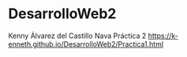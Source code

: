# DesarrolloWeb2
Kenny Álvarez del Castillo Nava
Práctica 2
https://k-enneth.github.io/DesarrolloWeb2/Practica1.html
